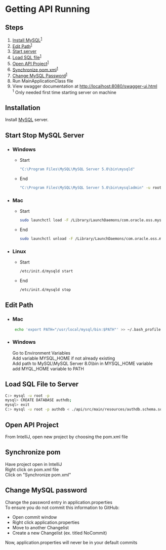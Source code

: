 # Getting API Running
## Steps
 1. [Install MySQL](#installation)<sup>[1](#myfootnote1)</sup>
 2. [Edit Path](#edit-path)<sup>[1](#myfootnote1)</sup>
 3. [Start server](#start-stop-mysql-server)
 4. [Load SQL file](#load-sql-file-to-server)<sup>[1](#myfootnote1)</sup>
 5. [Open API Project](#open-api-project)<sup>[1](#myfootnote1)</sup>
 6. [Synchronize pom.xml](#synchronize-pom)<sup>[1](#myfootnote1)</sup>
 7. [Change MySQL Password](#change-mysql-password)<sup>[1](#myfootnote1)</sup>
 8. Run MainApplicationClass file
 9. View swagger documentation at [http://localhost:8080/swagger-ui.html](http://localhost:8080/swagger-ui.html)
<br /><a email="myfootnote1"><sup>1<sup/></a> Only needed first time starting server on machine

## Installation

Install [MySQL](https://dev.mysql.com/downloads/mysql/) server.

## Start Stop MySQL Server
* ### Windows
  * Start
    ```bash
    "C:\Program Files\MySQL\MySQL Server 5.0\bin\mysqld"
    ```
  * End
    ```bash
    "C:\Program Files\MySQL\MySQL Server 5.0\bin\mysqladmin" -u root shutdown
    ```
* ### Mac
  * Start
    ```bash
    sudo launchctl load -F /Library/LaunchDaemons/com.oracle.oss.mysql.mysqld.plist
    ```
  * End
    ```bash
    sudo launchctl unload -F /Library/LaunchDaemons/com.oracle.oss.mysql.mysqld.plist
    ```
* ### Linux
  * Start
    ```bash
    /etc/init.d/mysqld start
    ```
  * End
    ```bash
    /etc/init.d/mysqld stop
    ```
## Edit Path
 * ### Mac 
    ```bash
     echo 'export PATH="/usr/local/mysql/bin:$PATH"' >> ~/.bash_profile
     ```
 * ### Windows    
    Go to Environment Variables<br />
    Add variable MYSQL_HOME if not already existing<br />
    Add path to MySQL\MySQL Server 8.0\bin in MYSQL_HOME variable<br />
    add MYQL_HOME variable to PATH<br />

## Load SQL File to Server
  ```bash
  C:> mysql -u root -p
  mysql> CREATE DATABASE authdb;
  mysql> exit
  C:> mysql -u root -p authdb < ./api/src/main/resources/authdb.schema.sql
  ```
## Open API Project
 From IntelliJ, open new project by choosing the pom.xml file

## Synchronize pom
 Have project open in IntelliJ<br />
 Right click on pom.xml file<br />
 Click on "Synchronize pom.xml"

## Change MySQL password
   Change the password entry in application.properties<br />
   To ensure you do not commit this information to GitHub:<br />
   * Open commit window<br />
   * Right click application.properties<br />
   * Move to another Changelist<br />
   * Create a new Changelist (ex. titled NoCommit)<br />
 
 Now, application.properties will never be in your default commits <br />

